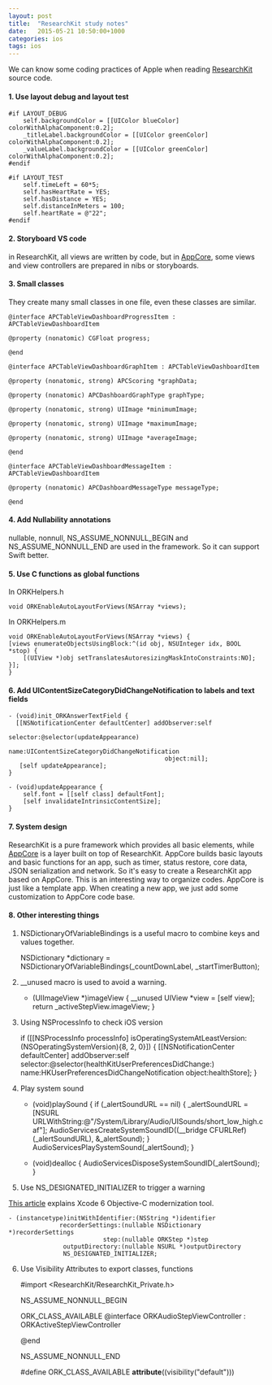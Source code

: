 ```yaml
---
layout: post
title:  "ResearchKit study notes"
date:   2015-05-21 10:50:00+1000
categories: ios
tags: ios
---
```


We can know some coding practices of Apple when reading [ResearchKit](https://github.com/ResearchKit/ResearchKit) source code. 

#### 1. Use layout debug and layout test

    #if LAYOUT_DEBUG
        self.backgroundColor = [[UIColor blueColor] colorWithAlphaComponent:0.2];
        _titleLabel.backgroundColor = [[UIColor greenColor] colorWithAlphaComponent:0.2];
        _valueLabel.backgroundColor = [[UIColor greenColor] colorWithAlphaComponent:0.2];
    #endif

    #if LAYOUT_TEST
        self.timeLeft = 60*5;
        self.hasHeartRate = YES;
        self.hasDistance = YES;
        self.distanceInMeters = 100;
        self.heartRate = @"22";
    #endif

#### 2. Storyboard VS code
in ResearchKit, all views are written by code, but in [AppCore](https://github.com/ResearchKit/AppCore), some views and view controllers are prepared in nibs or storyboards.

#### 3. Small classes
They create many small classes in one file, even these classes are similar.

    @interface APCTableViewDashboardProgressItem : APCTableViewDashboardItem

    @property (nonatomic) CGFloat progress;
    
    @end
    
    @interface APCTableViewDashboardGraphItem : APCTableViewDashboardItem
    
    @property (nonatomic, strong) APCScoring *graphData;
    
    @property (nonatomic) APCDashboardGraphType graphType;
    
    @property (nonatomic, strong) UIImage *minimumImage;
    
    @property (nonatomic, strong) UIImage *maximumImage;
    
    @property (nonatomic, strong) UIImage *averageImage;
    
    @end
    
    @interface APCTableViewDashboardMessageItem : APCTableViewDashboardItem
    
    @property (nonatomic) APCDashboardMessageType messageType;
    
    @end

#### 4. Add Nullability annotations 
nullable, nonnull, NS_ASSUME_NONNULL_BEGIN and NS_ASSUME_NONNULL_END are used in the framework. So it can support Swift better.

#### 5. Use C functions as global functions
In ORKHelpers.h

    void ORKEnableAutoLayoutForViews(NSArray *views);

In ORKHelpers.m

    void ORKEnableAutoLayoutForViews(NSArray *views) {
    [views enumerateObjectsUsingBlock:^(id obj, NSUInteger idx, BOOL *stop) {
        [(UIView *)obj setTranslatesAutoresizingMaskIntoConstraints:NO];
    }];
    }

#### 6. Add UIContentSizeCategoryDidChangeNotification to labels and text fields

    - (void)init_ORKAnswerTextField {
      [[NSNotificationCenter defaultCenter] addObserver:self
                                             selector:@selector(updateAppearance)
                                                 name:UIContentSizeCategoryDidChangeNotification
                                               object:nil];
       [self updateAppearance];
    }

    - (void)updateAppearance {
        self.font = [[self class] defaultFont];
        [self invalidateIntrinsicContentSize];
    }

#### 7. System design
ResearchKit is a pure framework which provides all basic elements, while [AppCore](https://github.com/ResearchKit/AppCore) is a layer built on top of ResearchKit. AppCore builds basic layouts and basic functions for an app, such as timer, status restore, core data, JSON serialization and network. So it's easy to create a ResearchKit app based on AppCore. This is an interesting way to organize codes. AppCore is just like a template app. When creating a new app, we just add some customization to AppCore code base.

#### 8. Other interesting things
1) NSDictionaryOfVariableBindings is a useful macro to combine keys and values together.

    NSDictionary *dictionary = NSDictionaryOfVariableBindings(_countDownLabel, _startTimerButton);

2) __unused macro is used to avoid a warning.

    - (UIImageView *)imageView {
     __unused UIView *view = [self view];
     return _activeStepView.imageView;
    }

3) Using NSProcessInfo to check iOS version

    if ([[NSProcessInfo processInfo] 
      isOperatingSystemAtLeastVersion:(NSOperatingSystemVersion){8, 2, 0}]) {
            [[NSNotificationCenter defaultCenter] addObserver:self
                                  selector:@selector(healthKitUserPreferencesDidChange:)
                                  name:HKUserPreferencesDidChangeNotification
                                 object:healthStore];
    }

4) Play system sound

    - (void)playSound {
     if (_alertSoundURL == nil) {
        _alertSoundURL = [NSURL URLWithString:@"/System/Library/Audio/UISounds/short_low_high.caf"];
        AudioServicesCreateSystemSoundID((__bridge CFURLRef)(_alertSoundURL), &_alertSound);
     }
     AudioServicesPlaySystemSound(_alertSound);
    }

    - (void)dealloc {
     AudioServicesDisposeSystemSoundID(_alertSound);
    }

5) Use NS_DESIGNATED_INITIALIZER to trigger a warning

[This article](http://useyourloaf.com/blog/2014/08/19/xcode-6-objective-c-modernization.html) explains Xcode 6 Objective-C modernization tool.

    - (instancetype)initWithIdentifier:(NSString *)identifier
                  recorderSettings:(nullable NSDictionary *)recorderSettings
                              step:(nullable ORKStep *)step
                   outputDirectory:(nullable NSURL *)outputDirectory 
                   NS_DESIGNATED_INITIALIZER;

6) Use Visibility Attributes to export classes, functions

    #import <ResearchKit/ResearchKit_Private.h>

    NS_ASSUME_NONNULL_BEGIN
    
    ORK_CLASS_AVAILABLE
    @interface ORKAudioStepViewController : ORKActiveStepViewController
    
    @end
    
    NS_ASSUME_NONNULL_END

    #define ORK_CLASS_AVAILABLE __attribute__((visibility("default")))

